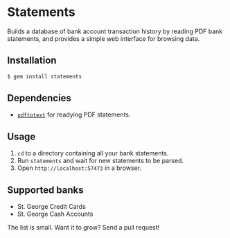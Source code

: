 # Statements

Builds a database of bank account transaction history by reading PDF bank statements, and provides a simple web interface for browsing data.

## Installation

```bash
$ gem install statements
```

## Dependencies

- [`pdftotext`](http://www.foolabs.com/xpdf/download.html) for readying PDF statements.

## Usage

1. `cd` to a directory containing all your bank statements.
2. Run `statements` and wait for new statements to be parsed.
3. Open `http://localhost:57473` in a browser.

## Supported banks

- St. George Credit Cards
- St. George Cash Accounts

The list is small. Want it to grow? Send a pull request!
